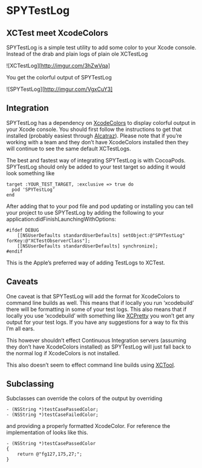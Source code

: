 # SPYTestLog

## XCTest meet XcodeColors

SPYTestLog is a simple test utility to add some color to your Xcode console.  Instead of the drab and plain logs of plain ole XCTestLog

![XCTestLog][http://imgur.com/3hZwVqa]

You get the colorful output of SPYTestLog

![SPYTestLog][http://imgur.com/VgxCuY3]

## Integration

SPYTestLog has a dependency on [XcodeColors](https://github.com/robbiehanson/XcodeColors) to display colorful output in your Xcode console.  You should first follow the instructions to get that installed (probably easiest through [Alcatraz](https://github.com/supermarin/Alcatraz)).  Please note that if you’re working with a team and they don’t have XcodeColors installed then they will continue to see the same default XCTestLogs.

The best and fastest way of integrating SPYTestLog is with CocoaPods.  SPYTestLog should only be added to your test target so adding it would look something like

```
target :YOUR_TEST_TARGET, :exclusive => true do
  pod 'SPYTestLog’
end
```

After adding that to your pod file and pod updating or installing you can tell your project to use SPYTestLog by adding the following to your application:didFinishLaunchingWithOptions:

```
#ifdef DEBUG
    [[NSUserDefaults standardUserDefaults] setObject:@"SPYTestLog" forKey:@"XCTestObserverClass"];
    [[NSUserDefaults standardUserDefaults] synchronize];
#endif
```

This is the Apple’s preferred way of adding TestLogs to XCTest.

## Caveats
One caveat is that SPYTestLog will add the format for XcodeColors to command line builds as well.  This means that if locally you run ‘xcodebuild’ there will be formatting in some of your test logs.  This also means that if locally you use ‘xcodebuild’ with something like [XCPretty](https://github.com/supermarin/xcpretty) you won’t get any output for your test logs.  If you have any suggestions for a way to fix this I’m all ears.

This however shouldn’t effect Continuous Integration servers (assuming they don’t have XcodeColors installed) as SPYTestLog will just fall back to the normal log if XcodeColors is not installed.

This also doesn’t seem to effect command line builds using [XCTool](https://github.com/facebook/xctool).

## Subclassing
Subclasses can override the colors of the output by overriding
```
- (NSString *)testCasePassedColor;
- (NSString *)testCaseFailedColor;
```
and providing a properly formatted XcodeColor.  For reference the implementation of looks like this.
```
- (NSString *)testCasePassedColor
{
    return @"fg127,175,27;";
}
```